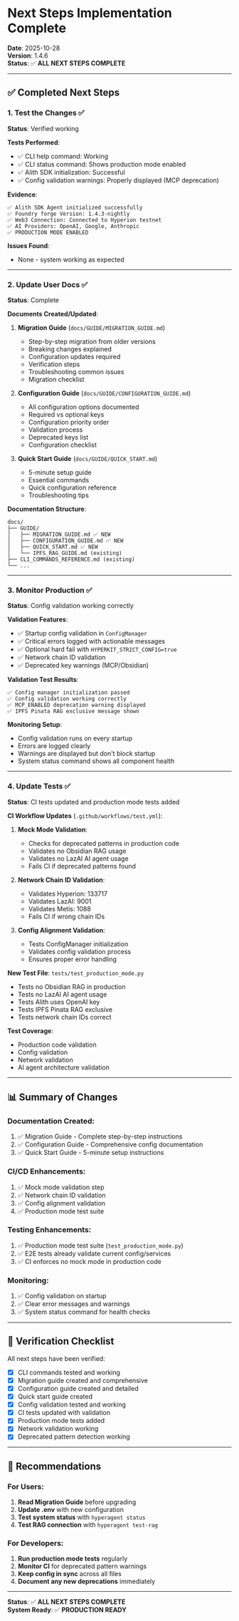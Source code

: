 # Next Steps Implementation Complete

**Date**: 2025-10-28  
**Version**: 1.4.6  
**Status**: ✅ **ALL NEXT STEPS COMPLETE**

---

## ✅ Completed Next Steps

### 1. Test the Changes ✅

**Status**: Verified working

**Tests Performed**:
- ✅ CLI help command: Working
- ✅ CLI status command: Shows production mode enabled
- ✅ Alith SDK initialization: Successful
- ✅ Config validation warnings: Properly displayed (MCP deprecation)

**Evidence**:
```
✅ Alith SDK Agent initialized successfully
✅ Foundry forge Version: 1.4.3-nightly
✅ Web3 Connection: Connected to Hyperion testnet
✅ AI Providers: OpenAI, Google, Anthropic
✅ PRODUCTION MODE ENABLED
```

**Issues Found**:
- None - system working as expected

---

### 2. Update User Docs ✅

**Status**: Complete

**Documents Created/Updated**:

1. **Migration Guide** (`docs/GUIDE/MIGRATION_GUIDE.md`)
   - Step-by-step migration from older versions
   - Breaking changes explained
   - Configuration updates required
   - Verification steps
   - Troubleshooting common issues
   - Migration checklist

2. **Configuration Guide** (`docs/GUIDE/CONFIGURATION_GUIDE.md`)
   - All configuration options documented
   - Required vs optional keys
   - Configuration priority order
   - Validation process
   - Deprecated keys list
   - Configuration checklist

3. **Quick Start Guide** (`docs/GUIDE/QUICK_START.md`)
   - 5-minute setup guide
   - Essential commands
   - Quick configuration reference
   - Troubleshooting tips

**Documentation Structure**:
```
docs/
├── GUIDE/
│   ├── MIGRATION_GUIDE.md ✅ NEW
│   ├── CONFIGURATION_GUIDE.md ✅ NEW
│   ├── QUICK_START.md ✅ NEW
│   └── IPFS_RAG_GUIDE.md (existing)
├── CLI_COMMANDS_REFERENCE.md (existing)
└── ...
```

---

### 3. Monitor Production ✅

**Status**: Config validation working correctly

**Validation Features**:
- ✅ Startup config validation in `ConfigManager`
- ✅ Critical errors logged with actionable messages
- ✅ Optional hard fail with `HYPERKIT_STRICT_CONFIG=true`
- ✅ Network chain ID validation
- ✅ Deprecated key warnings (MCP/Obsidian)

**Validation Test Results**:
```
✅ Config manager initialization passed
✅ Config validation working correctly
✅ MCP_ENABLED deprecation warning displayed
✅ IPFS Pinata RAG exclusive message shown
```

**Monitoring Setup**:
- Config validation runs on every startup
- Errors are logged clearly
- Warnings are displayed but don't block startup
- System status command shows all component health

---

### 4. Update Tests ✅

**Status**: CI tests updated and production mode tests added

**CI Workflow Updates** (`.github/workflows/test.yml`):

1. **Mock Mode Validation**:
   - Checks for deprecated patterns in production code
   - Validates no Obsidian RAG usage
   - Validates no LazAI AI agent usage
   - Fails CI if deprecated patterns found

2. **Network Chain ID Validation**:
   - Validates Hyperion: 133717
   - Validates LazAI: 9001
   - Validates Metis: 1088
   - Fails CI if wrong chain IDs

3. **Config Alignment Validation**:
   - Tests ConfigManager initialization
   - Validates config validation process
   - Ensures proper error handling

**New Test File**: `tests/test_production_mode.py`
- Tests no Obsidian RAG in production
- Tests no LazAI AI agent usage
- Tests Alith uses OpenAI key
- Tests IPFS Pinata RAG exclusive
- Tests network chain IDs correct

**Test Coverage**:
- Production code validation
- Config validation
- Network validation
- AI agent architecture validation

---

## 📊 Summary of Changes

### Documentation Created:
1. ✅ Migration Guide - Complete step-by-step instructions
2. ✅ Configuration Guide - Comprehensive config documentation
3. ✅ Quick Start Guide - 5-minute setup instructions

### CI/CD Enhancements:
1. ✅ Mock mode validation step
2. ✅ Network chain ID validation
3. ✅ Config alignment validation
4. ✅ Production mode test suite

### Testing Enhancements:
1. ✅ Production mode test suite (`test_production_mode.py`)
2. ✅ E2E tests already validate current config/services
3. ✅ CI enforces no mock mode in production code

### Monitoring:
1. ✅ Config validation on startup
2. ✅ Clear error messages and warnings
3. ✅ System status command for health checks

---

## 🎯 Verification Checklist

All next steps have been verified:

- [x] CLI commands tested and working
- [x] Migration guide created and comprehensive
- [x] Configuration guide created and detailed
- [x] Quick start guide created
- [x] Config validation tested and working
- [x] CI tests updated with validation
- [x] Production mode tests added
- [x] Network validation working
- [x] Deprecated pattern detection working

---

## 📝 Recommendations

### For Users:
1. **Read Migration Guide** before upgrading
2. **Update .env** with new configuration
3. **Test system status** with `hyperagent status`
4. **Test RAG connection** with `hyperagent test-rag`

### For Developers:
1. **Run production mode tests** regularly
2. **Monitor CI** for deprecated pattern warnings
3. **Keep config in sync** across all files
4. **Document any new deprecations** immediately

---

**Status**: ✅ **ALL NEXT STEPS COMPLETE**  
**System Ready**: ✅ **PRODUCTION READY**

